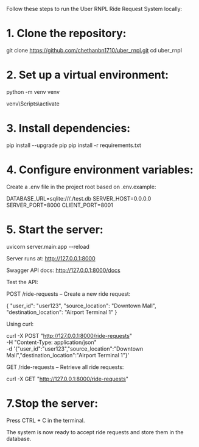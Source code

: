 Follow these steps to run the Uber RNPL Ride Request System locally:

# 1. Clone the repository:

git clone https://github.com/chethanbn1710/uber_rnpl.git
cd uber_rnpl


# 2. Set up a virtual environment:

python -m venv venv  

venv\Scripts\activate       

# 3. Install dependencies:

pip install --upgrade pip
pip install -r requirements.txt


# 4. Configure environment variables:

Create a .env file in the project root based on .env.example:

DATABASE_URL=sqlite:///./test.db
SERVER_HOST=0.0.0.0
SERVER_PORT=8000
CLIENT_PORT=8001


# 5. Start the server:

uvicorn server.main:app --reload


Server runs at: http://127.0.0.1:8000

Swagger API docs: http://127.0.0.1:8000/docs

Test the API:

POST /ride-requests – Create a new ride request:

{
  "user_id": "user123",
  "source_location": "Downtown Mall",
  "destination_location": "Airport Terminal 1"
}


Using curl:

curl -X POST "http://127.0.0.1:8000/ride-requests" \
-H "Content-Type: application/json" \
-d '{"user_id":"user123","source_location":"Downtown Mall","destination_location":"Airport Terminal 1"}'


GET /ride-requests – Retrieve all ride requests:

curl -X GET "http://127.0.0.1:8000/ride-requests"


# 7.Stop the server:

Press CTRL + C in the terminal.

The system is now ready to accept ride requests and store them in the database.
